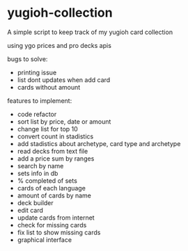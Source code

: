 # yugioh-collection
A simple script to keep track of my yugioh card collection

using ygo prices and pro decks apis

bugs to solve:
- printing issue
- list dont updates when add card
- cards without amount

features to implement:
- code refactor
- sort list by price, date or amount
- change list for top 10
- convert count in stadistics
- add stadistics about archetype, card type and archetype
- read decks from text file
- add a price sum by ranges
- search by name
- sets info in db
- % completed of sets
- cards of each language
- amount of cards by name
- deck builder
- edit card
- update cards from internet
- check for missing cards
- fix list to show missing cards
- graphical interface
